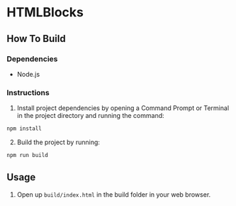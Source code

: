 # HTMLBlocks

## How To Build

### Dependencies
* Node.js

### Instructions

1. Install project dependencies by opening a Command Prompt or Terminal in the project directory and running the command:
```bash
npm install
```
2. Build the project by running:
```bash
npm run build
```

## Usage

1. Open up ```build/index.html``` in the build folder in your web browser.
